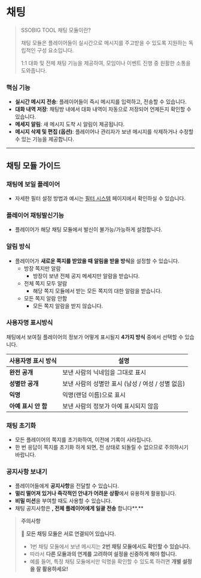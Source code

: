 # 채팅

> SSOBIG TOOL 채팅 모듈이란?
>
> 채팅 모듈은 플레이어들이 실시간으로 메시지를 주고받을 수 있도록 지원하는 독립적인 구성 요소입니다.
>
> 1:1 대화 및 전체 채팅 기능을 제공하여, 모임이나 이벤트 진행 중 원활한 소통을 도와줍니다.

### 핵심 기능

* **실시간 메시지 전송**: 플레이어들이 즉시 메시지를 입력하고, 전송할 수 있습니다.
* **대화 내역 저장**: 채팅방 내에서 대화 내역이 자동으로 저장되어 언제든지 확인할 수 있습니다.
* **메세지 알림**: 새 메시지 도착 시 알림이 제공됩니다.
* **메시지 삭제 및 편집 (옵션)**: 플레이어나 관리자가 보낸 메시지를 삭제하거나 수정할 수 있는 기능을 제공합니다.

***

## 채팅 모듈 가이드

### 채팅에 보일 플레이어

* 자세한 필터 설정 방법과 예시는 [필터 시스템](../../undefined-2/undefined-4.md#undefined-1) 페이지에서 확인하실 수 있습니다.

### 플레이어 채팅발신기능

* 플레이어가 해당 채팅 모듈에서 발신이 불가능/가능하게 설정합니다.

### 알림 방식

* 플레이어가 **새로운 쪽지를 받았을 때 알림을 받을 방식**을 설정할 수 있습니다.
  * 방장 쪽지만 알람
    * 방장이 보낸 전체 공지 메세지만 알람을 받습니다.
  * 전체 쪽지 모두 알람
    * 해당 쪽지 모듈에서 받는 모든 쪽지의 대한 알람을 받습니다.
  * 모든 쪽지 알람 안함
    * 모든 쪽지 알람을 받지 않습니다.

### 사용자명 표시방식

채팅에서 보여질 플레이어의 정보가 어떻게 표시될지 **4가지 방식** 중에서 선택할 수 있습니다.

| **사용자명 표시 방식** | **설명**                          |
| -------------- | ------------------------------- |
| **완전 공개**      | 보낸 사람의 닉네임을 그대로 표시              |
| **성별만 공개**     | 보낸 사람의 성별만 표시 (남성 / 여성 / 성별 없음) |
| **익명**         | 익명(랜덤 이름)으로 표시                  |
| **아예 표시 안 함**  | 보낸 사람의 정보가 아예 표시되지 않음           |

### 채팅 초기화

* 모든 플레이어의 쪽지를 초기화하여, 이전에 기록이 사라집니다.
* 한 번 응답이 쪽지를 초기화 하게 되면, 전 상태로 되돌릴 수 없으므로 주의하시기 바랍니다.

### 공지사항 보내기

* 플레이어들에게 **공지사항**을 전달할 수 있습니다.
* **멀리 떨어져 있거나 즉각적인 안내가 어려운 상황**에서 유용하게 활용됩니다.
* **비밀 미션**을 부여할 때도 사용할 수 있습니다.
* 채팅 공지사항은 **, 전체 플레이어에게 일괄 전송** 합니다\*\*.\*\*

> **주의사항**
>
> 🔴 **모든 채팅 모듈은 서로 연결되어 있습니다.**
>
> * 1번 채팅 모듈에서 보낸 메시지는 **2번 채팅 모듈에서도 확인할 수 있습니다.**
> * 따라서 **다른 모듈과의 연계를 고려하여 설정을 신중하게 해야 합니다.**
> * 예를 들어, 특정 채팅 모듈에서만 익명을 확인할 수 있도록 하려면 **개별 설정을 잘 활용하세요!**
